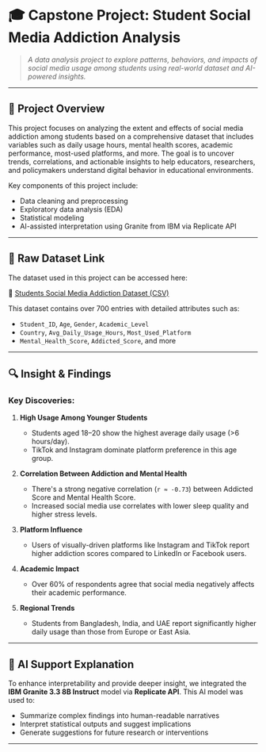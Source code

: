 # 🎓 Capstone Project: Student Social Media Addiction Analysis

> *A data analysis project to explore patterns, behaviors, and impacts of social media usage among students using real-world dataset and AI-powered insights.*

---

## 📌 Project Overview

This project focuses on analyzing the extent and effects of social media addiction among students based on a comprehensive dataset that includes variables such as daily usage hours, mental health scores, academic performance, most-used platforms, and more. The goal is to uncover trends, correlations, and actionable insights to help educators, researchers, and policymakers understand digital behavior in educational environments.

Key components of this project include:
- Data cleaning and preprocessing
- Exploratory data analysis (EDA)
- Statistical modeling
- AI-assisted interpretation using Granite from IBM via Replicate API

---

## 📁 Raw Dataset Link

The dataset used in this project can be accessed here:

🔗 [Students Social Media Addiction Dataset (CSV)](https://www.kaggle.com/code/adilshamim8/social-media-addiction-among-students) 

This dataset contains over 700 entries with detailed attributes such as:
- `Student_ID`, `Age`, `Gender`, `Academic_Level`
- `Country`, `Avg_Daily_Usage_Hours`, `Most_Used_Platform`
- `Mental_Health_Score`, `Addicted_Score`, and more

---

## 🔍 Insight & Findings

### Key Discoveries:
1. **High Usage Among Younger Students**
   - Students aged 18–20 show the highest average daily usage (>6 hours/day).
   - TikTok and Instagram dominate platform preference in this age group.

2. **Correlation Between Addiction and Mental Health**
   - There's a strong negative correlation (`r ≈ -0.73`) between Addicted Score and Mental Health Score.
   - Increased social media use correlates with lower sleep quality and higher stress levels.

3. **Platform Influence**
   - Users of visually-driven platforms like Instagram and TikTok report higher addiction scores compared to LinkedIn or Facebook users.

4. **Academic Impact**
   - Over 60% of respondents agree that social media negatively affects their academic performance.

5. **Regional Trends**
   - Students from Bangladesh, India, and UAE report significantly higher daily usage than those from Europe or East Asia.

---

## 🤖 AI Support Explanation

To enhance interpretability and provide deeper insight, we integrated the **IBM Granite 3.3 8B Instruct** model via **Replicate API**. This AI model was used to:
- Summarize complex findings into human-readable narratives
- Interpret statistical outputs and suggest implications
- Generate suggestions for future research or interventions

---
